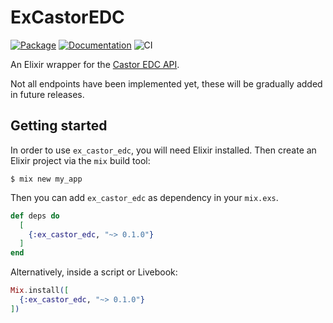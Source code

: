 # ExCastorEDC

[![Package](https://img.shields.io/hexpm/v/ex_castor_edc.svg)](https://hex.pm/packages/ex_castor_edc) [![Documentation](http://img.shields.io/badge/hex.pm-docs-green.svg?style=flat)](https://hexdocs.pm/ex_castor_edc) ![CI](https://github.com/basbl/ex_castor_edc/actions/workflows/ci.yml/badge.svg)

An Elixir wrapper for the [Castor EDC API](https://data.castoredc.com/api).

Not all endpoints have been implemented yet, these will be gradually added in future releases.

## Getting started

In order to use `ex_castor_edc`, you will need Elixir installed. Then create an
Elixir project via the `mix` build tool:

```
$ mix new my_app
```

Then you can add `ex_castor_edc` as dependency in your `mix.exs`.

```elixir
def deps do
  [
    {:ex_castor_edc, "~> 0.1.0"}
  ]
end
```

Alternatively, inside a script or Livebook:

```elixir
Mix.install([
  {:ex_castor_edc, "~> 0.1.0"}
])
```
